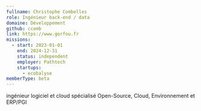 ```yaml
---
fullname: Christophe Combelles
role: Ingénieur back-end / data
domaine: Développement
github: ccomb
link: https://www.gorfou.fr
missions:
  - start: 2023-01-01
    end: 2024-12-31
    status: independent
    employer: Pathtech
    startups:
      - ecobalyse
memberType: beta
---
```

ingénieur logiciel et cloud spécialisé Open-Source, Cloud, Environnement et ERP/PGI